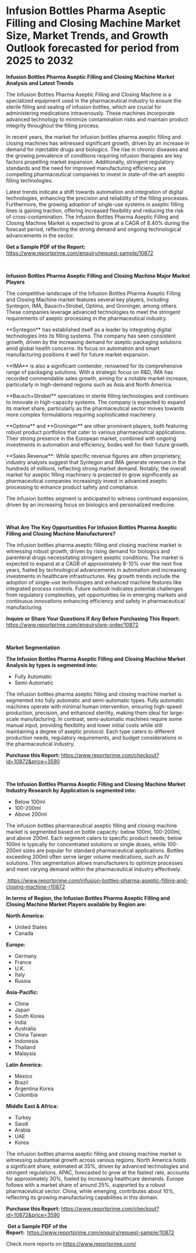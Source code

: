 <p><h1>Infusion Bottles Pharma Aseptic Filling and Closing Machine Market Size, Market Trends, and Growth Outlook forecasted for period from 2025 to 2032</h1></p><p><strong>Infusion Bottles Pharma Aseptic Filling and Closing Machine Market Analysis and Latest Trends</strong></p>
<p><p>The Infusion Bottles Pharma Aseptic Filling and Closing Machine is a specialized equipment used in the pharmaceutical industry to ensure the sterile filling and sealing of infusion bottles, which are crucial for administering medications intravenously. These machines incorporate advanced technology to minimize contamination risks and maintain product integrity throughout the filling process.</p><p>In recent years, the market for infusion bottles pharma aseptic filling and closing machines has witnessed significant growth, driven by an increase in demand for injectable drugs and biologics. The rise in chronic diseases and the growing prevalence of conditions requiring infusion therapies are key factors propelling market expansion. Additionally, stringent regulatory standards and the need for improved manufacturing efficiency are compelling pharmaceutical companies to invest in state-of-the-art aseptic filling technologies.</p><p>Latest trends indicate a shift towards automation and integration of digital technologies, enhancing the precision and reliability of the filling processes. Furthermore, the growing adoption of single-use systems in aseptic filling lines is gaining traction, offering increased flexibility and reducing the risk of cross-contamination. The Infusion Bottles Pharma Aseptic Filling and Closing Machine Market is expected to grow at a CAGR of 8.40% during the forecast period, reflecting the strong demand and ongoing technological advancements in the sector.</p></p>
<p><strong>Get a Sample PDF of the Report:&nbsp;</strong> <a href="https://www.reportprime.com/enquiry/request-sample/10872?utm_campaign=3517&utm_medium=2&utm_source=Github&utm_content=ia&utm_term=20032025&utm_id=infusion-bottles-pharma-aseptic-filling-and-closing-machine">https://www.reportprime.com/enquiry/request-sample/10872</a></p>
<p>&nbsp;</p>
<p><strong>Infusion Bottles Pharma Aseptic Filling and Closing Machine Major Market Players</strong></p>
<p><p>The competitive landscape of the Infusion Bottles Pharma Aseptic Filling and Closing Machine market features several key players, including Syntegon, IMA, Bausch+Strobel, Optima, and Groninger, among others. These companies leverage advanced technologies to meet the stringent requirements of aseptic processing in the pharmaceutical industry.</p><p>**Syntegon** has established itself as a leader by integrating digital technologies into its filling systems. The company has seen consistent growth, driven by the increasing demand for aseptic packaging solutions amid global health concerns. Its focus on automation and smart manufacturing positions it well for future market expansion.</p><p>**IMA** is also a significant contender, renowned for its comprehensive range of packaging solutions. With a strategic focus on R&D, IMA has recorded commendable sales growth, aiming for a notable market increase, particularly in high-demand regions such as Asia and North America.</p><p>**Bausch+Strobel** specializes in sterile filling technologies and continues to innovate in high-capacity systems. The company is expected to expand its market share, particularly as the pharmaceutical sector moves towards more complex formulations requiring sophisticated machinery.</p><p>**Optima** and **Groninger** are other prominent players, both featuring robust product portfolios that cater to various pharmaceutical applications. Their strong presence in the European market, combined with ongoing investments in automation and efficiency, bodes well for their future growth.</p><p>**Sales Revenue**: While specific revenue figures are often proprietary, industry analysts suggest that Syntegon and IMA generate revenues in the hundreds of millions, reflecting strong market demand. Notably, the overall market for aseptic filling machinery is projected to grow significantly as pharmaceutical companies increasingly invest in advanced aseptic processing to enhance product safety and compliance.</p><p>The infusion bottles segment is anticipated to witness continued expansion, driven by an increasing focus on biologics and personalized medicine.</p></p>
<p>&nbsp;</p>
<p><strong>What Are The Key Opportunities For Infusion Bottles Pharma Aseptic Filling and Closing Machine Manufacturers?</strong></p>
<p><p>The infusion bottles pharma aseptic filling and closing machine market is witnessing robust growth, driven by rising demand for biologics and parenteral drugs necessitating stringent aseptic conditions. The market is expected to expand at a CAGR of approximately 8-10% over the next five years, fueled by technological advancements in automation and increasing investments in healthcare infrastructures. Key growth trends include the adoption of single-use technologies and enhanced machine features like integrated process controls. Future outlook indicates potential challenges from regulatory complexities, yet opportunities lie in emerging markets and continuous innovations enhancing efficiency and safety in pharmaceutical manufacturing.</p></p>
<p><strong>Inquire or Share Your Questions If Any Before Purchasing This Report:</strong> <a href="https://www.reportprime.com/enquiry/pre-order/10872?utm_campaign=3517&utm_medium=2&utm_source=Github&utm_content=ia&utm_term=20032025&utm_id=infusion-bottles-pharma-aseptic-filling-and-closing-machine">https://www.reportprime.com/enquiry/pre-order/10872</a></p>
<p>&nbsp;</p>
<p><strong>Market Segmentation</strong></p>
<p><strong>The Infusion Bottles Pharma Aseptic Filling and Closing Machine Market Analysis by types is segmented into:</strong></p>
<p><ul><li>Fully Automatic</li><li>Semi-Automatic</li></ul></p>
<p><p>The infusion bottles pharma aseptic filling and closing machine market is segmented into fully automatic and semi-automatic types. Fully automatic machines operate with minimal human intervention, ensuring high-speed production, precision, and enhanced sterility, making them ideal for large-scale manufacturing. In contrast, semi-automatic machines require some manual input, providing flexibility and lower initial costs while still maintaining a degree of aseptic protocol. Each type caters to different production needs, regulatory requirements, and budget considerations in the pharmaceutical industry.</p></p>
<p><strong>Purchase this Report:&nbsp;</strong><a href="https://www.reportprime.com/checkout?id=10872&price=3590&utm_campaign=3517&utm_medium=2&utm_source=Github&utm_content=ia&utm_term=20032025&utm_id=infusion-bottles-pharma-aseptic-filling-and-closing-machine">https://www.reportprime.com/checkout?id=10872&price=3590</a></p>
<p>&nbsp;</p>
<p><strong>The Infusion Bottles Pharma Aseptic Filling and Closing Machine Market Industry Research by Application is segmented into:</strong></p>
<p><ul><li>Below 100ml</li><li>100-200ml</li><li>Above 200ml</li></ul></p>
<p><p>The infusion bottles pharmaceutical aseptic filling and closing machine market is segmented based on bottle capacity: below 100ml, 100-200ml, and above 200ml. Each segment caters to specific product needs; below 100ml is typically for concentrated solutions or single doses, while 100-200ml sizes are popular for standard pharmaceutical applications. Bottles exceeding 200ml often serve larger volume medications, such as IV solutions. This segmentation allows manufacturers to optimize processes and meet varying demand within the pharmaceutical industry effectively.</p></p>
<p><a href="https://www.reportprime.com/infusion-bottles-pharma-aseptic-filling-and-closing-machine-r10872?utm_campaign=3517&utm_medium=2&utm_source=Github&utm_content=ia&utm_term=20032025&utm_id=infusion-bottles-pharma-aseptic-filling-and-closing-machine">&nbsp;https://www.reportprime.com/infusion-bottles-pharma-aseptic-filling-and-closing-machine-r10872</a></p>
<p><strong>In terms of Region, the Infusion Bottles Pharma Aseptic Filling and Closing Machine Market Players available by Region are:</strong></p>
<p>
    <p> <strong> North America: </strong>
        <ul>
            <li>United States</li>
            <li>Canada</li>
        </ul>
        </p> 
    <p> <strong> Europe: </strong>
        <ul>
            <li>Germany</li>
            <li>France</li>
            <li>U.K.</li>
            <li>Italy</li>
            <li>Russia</li>
        </ul>
        </p> 
    <p> <strong> Asia-Pacific: </strong>
        <ul>
            <li>China</li>
            <li>Japan</li>
            <li>South Korea</li>
            <li>India</li>
            <li>Australia</li>
            <li>China Taiwan</li>
            <li>Indonesia</li>
            <li>Thailand</li>
            <li>Malaysia</li>
        </ul>
        </p> 
    <p> <strong> Latin America: </strong>
        <ul>
            <li>Mexico</li>
            <li>Brazil</li>
            <li>Argentina Korea</li>
            <li>Colombia</li>
        </ul>
        </p> 
    <p> <strong> Middle East & Africa: </strong>
        <ul>
            <li>Turkey</li>
            <li>Saudi</li>
            <li>Arabia</li>
            <li>UAE</li>
            <li>Korea</li>
        </ul>
    </p>
    </p>
<p><p>The infusion bottles pharma aseptic filling and closing machine market is witnessing substantial growth across various regions. North America holds a significant share, estimated at 35%, driven by advanced technologies and stringent regulations. APAC, forecasted to grow at the fastest rate, accounts for approximately 30%, fueled by increasing healthcare demands. Europe follows with a market share of around 25%, supported by a robust pharmaceutical sector. China, while emerging, contributes about 10%, reflecting its growing manufacturing capabilities in this domain.</p></p>
<p><strong>Purchase this Report: </strong><a href="https://www.reportprime.com/checkout?id=10872&price=3590&utm_campaign=3517&utm_medium=2&utm_source=Github&utm_content=ia&utm_term=20032025&utm_id=infusion-bottles-pharma-aseptic-filling-and-closing-machine">https://www.reportprime.com/checkout?id=10872&price=3590</a></p>
<p>&nbsp;<strong>Get a Sample PDF of the Report:&nbsp;&nbsp;</strong><a href="https://www.reportprime.com/enquiry/request-sample/10872?utm_campaign=3517&utm_medium=2&utm_source=Github&utm_content=ia&utm_term=20032025&utm_id=infusion-bottles-pharma-aseptic-filling-and-closing-machine">https://www.reportprime.com/enquiry/request-sample/10872</a></p>
<p><strong></strong></p>
<p>Check more reports on <a href="https://www.reportprime.com/?utm_campaign=3517&utm_medium=2&utm_source=Github&utm_content=ia&utm_term=20032025&utm_id=infusion-bottles-pharma-aseptic-filling-and-closing-machine">https://www.reportprime.com/</a></p>